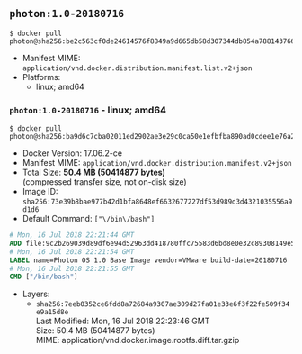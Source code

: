 ## `photon:1.0-20180716`

```console
$ docker pull photon@sha256:be2c563cf0de24614576f8849a9d665db58d307344db854a78814376630a14fb
```

-	Manifest MIME: `application/vnd.docker.distribution.manifest.list.v2+json`
-	Platforms:
	-	linux; amd64

### `photon:1.0-20180716` - linux; amd64

```console
$ docker pull photon@sha256:ba9d6c7cba02011ed2902ae3e29c0ca50e1efbfba890ad0cdee1e76a298c7612
```

-	Docker Version: 17.06.2-ce
-	Manifest MIME: `application/vnd.docker.distribution.manifest.v2+json`
-	Total Size: **50.4 MB (50414877 bytes)**  
	(compressed transfer size, not on-disk size)
-	Image ID: `sha256:73e39b8bae977b42d1bfa8648ef6632677227df53d989d3d4321035556a9d1d6`
-	Default Command: `["\/bin\/bash"]`

```dockerfile
# Mon, 16 Jul 2018 22:21:44 GMT
ADD file:9c2b269039d89df6e94d52963dd418780ffc75583d6bd8e0e32c89308149e596 in / 
# Mon, 16 Jul 2018 22:21:54 GMT
LABEL name=Photon OS 1.0 Base Image vendor=VMware build-date=20180716
# Mon, 16 Jul 2018 22:21:55 GMT
CMD ["/bin/bash"]
```

-	Layers:
	-	`sha256:7eeb0352ce6fdd8a72684a9307ae309d27fa01e33e6f3f22fe509f34e9a15d8e`  
		Last Modified: Mon, 16 Jul 2018 22:23:46 GMT  
		Size: 50.4 MB (50414877 bytes)  
		MIME: application/vnd.docker.image.rootfs.diff.tar.gzip
